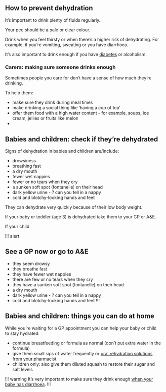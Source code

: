 ## How to prevent dehydration

It’s important to drink plenty of fluids regularly. 

Your pee should be a pale or clear colour. 

Drink when you feel thirsty or when there’s a higher risk of dehydrating. For example, if you’re vomiting, sweating or you have diarrhoea. 

It’s also important to drink enough if you have [diabetes](https://beta.nhs.uk/conditions/type-2-diabetes/check-if-you-have-it) or alcoholism.

### Carers: making sure someone drinks enough

Sometimes people you care for don’t have a sense of how much they’re drinking.

To help them: 

- make sure they drink during meal times
- make drinking a social thing like ‘having a cup of tea’
- offer them food with a high water content - for example, soups, ice cream, jellies or fruits like melon
- 

## Babies and children: check if they’re dehydrated

Signs of dehydration in babies and children are/include:  

- drowsiness
- breathing fast
- a dry mouth
- fewer wet nappies
- fewer or no tears when they cry
- a sunken soft spot (fontanelle) on their head
- dark yellow urine - ? can you tell in a nappy 
- cold and blotchy-looking hands and feet

They can dehydrate very quickly because of their low body weight.

If your baby or toddler (age 3) is dehydrated take them to your GP or A&E. 

If your child 

!!! alert
## See a GP now or go to A&E 
- they seem drowsy
- they breathe fast
- they have fewer wet nappies
- there are few or no tears when they cry
- they have a sunken soft spot (fontanelle) on their head
- a dry mouth
- dark yellow urine - ? can you tell in a nappy 
- cold and blotchy-looking hands and feet
!!!


## Babies and children: things you can do at home

While you’re waiting for a GP appointment you can help your baby or child to stay hydrated:

- continue breastfeeding or formula as normal (don’t put extra water in the formula)
- give them small sips of water frequently or [oral rehydration solutions from your pharmacist](#)
- children only: also give them diluted squash to restore their sugar and salt levels

!!! warning
It’s very important to make sure they drink enough [when your baby has diarrhoea](/diarrhoea/).
!!!
 
